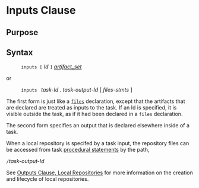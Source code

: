 # Inputs Clause

## Purpose

## Syntax

<dl>
<dd><code>inputs [</code> <i>Id</i> <code>]</code> <i><a href="artifact_set.md">artifact_set</a></i></dd>
</dl>
or
<dl>
<dd><code>inputs </code> <i>task-Id . task-output-Id</i> [ <i>files-stmts</i> ]</dd>
</dl>

The first form is just like a <code><a href="files_decl.md">files</a></code>
declaration, except that the artifacts that are declared are treated as inputs
to the task. If an Id is specified, it is visible outside the task, as if it had been declared
in a <code>files</code> declaration.

The second form specifies an output that is declared elsewhere inside of a task.

When a local repository is specifed by a task input, the
repository files can be accessed from task [procedural statements](procedural_stmt.md)
by the path,

<code>/</code><i>task-output-Id</i>

See [Outputs Clause, Local Repositories](output_set.md#local-repositories) for more
information on the creation and lifecycle of local repositories.

